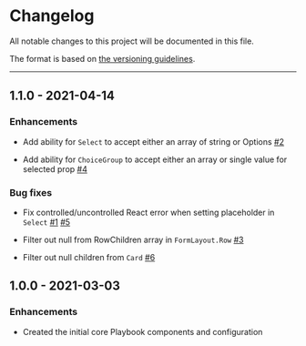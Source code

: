# Changelog

All notable changes to this project will be documented in this file.

The format is based on [the versioning guidelines](VERSIONING.md).

<!-- Unreleased changes should go to UNRELEASED.md -->

---

## 1.1.0 - 2021-04-14

### Enhancements

-   Add ability for `Select` to accept either an array of string or Options [#2](https://github.com/FieldLevel/FieldLevelPlaybook/pull/2)

-   Add ability for `ChoiceGroup` to accept either an array or single value for selected prop [#4](https://github.com/FieldLevel/FieldLevelPlaybook/pull/4)

### Bug fixes

-   Fix controlled/uncontrolled React error when setting placeholder in `Select` [#1](https://github.com/FieldLevel/FieldLevelPlaybook/pull/1) [#5](https://github.com/FieldLevel/FieldLevelPlaybook/pull/5)

-   Filter out null from RowChildren array in `FormLayout.Row` [#3](https://github.com/FieldLevel/FieldLevelPlaybook/pull/3)

-   Filter out null children from `Card` [#6](https://github.com/FieldLevel/FieldLevelPlaybook/pull/6)

## 1.0.0 - 2021-03-03

### Enhancements

-   Created the initial core Playbook components and configuration
